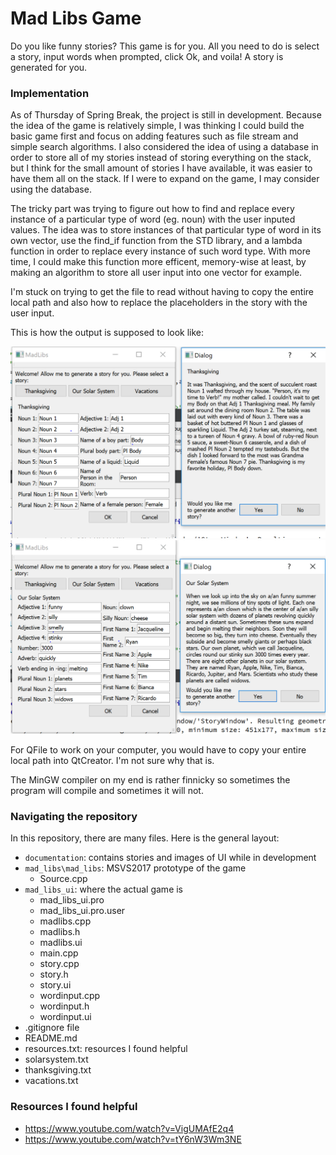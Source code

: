 # Mad Libs Game
Do you like funny stories? This game is for you. All you need to do is select a story, input words when prompted, click Ok, and voila! A story is generated for you. 

### Implementation
As of Thursday of Spring Break, the project is still in development. Because the idea of the game is relatively simple, I was thinking I could build the basic game first and focus on adding features such as file stream and simple search algorithms. I also considered the idea of using a database in order to store all of my stories instead of storing everything on the stack, but I think for the small amount of stories I have available, it was easier to have them all on the stack. If I were to expand on the game, I may consider using the database.

The tricky part was trying to figure out how to find and replace every instance of a particular type of word (eg. noun) with the user inputed values. The idea was to store instances of that particular type of word in its own vector, use the find_if function from the STD library, and a lambda function in order to replace every instance of such word type. With more time, I could make this function more efficent, memory-wise at least, by making an algorithm to store all user input into one vector for example.

I'm stuck on trying to get the file to read without having to copy the entire local path and also how to replace the placeholders in the story with the user input.

This is how the output is supposed to look like:

![Thanksgiving_story](https://github.com/jacquelinennguyen/pic10c_final_project/blob/master/documentation/Ui_Thanksgiving.PNG?raw=true)
![OurSolarSystem_story](https://github.com/jacquelinennguyen/pic10c_final_project/blob/master/documentation/Ui_SolarSystem.PNG?raw=true)

For QFile to work on your computer, you would have to copy your entire local path into QtCreator. I'm not sure why that is.

The MinGW compiler on my end is rather finnicky so sometimes the program will compile and sometimes it will not.

### Navigating the repository
In this repository, there are many files. Here is the general layout:

- `documentation`: contains stories and images of UI while in development
- `mad_libs\mad_libs`: MSVS2017 prototype of the game
  - Source.cpp
- `mad_libs_ui`: where the actual game is
  - mad_libs_ui.pro
  - mad_libs_ui.pro.user
  - madlibs.cpp
  - madlibs.h
  - madlibs.ui
  - main.cpp
  - story.cpp
  - story.h
  - story.ui
  - wordinput.cpp
  - wordinput.h
  - wordinput.ui
- .gitignore file
- README.md
- resources.txt: resources I found helpful
- solarsystem.txt
- thanksgiving.txt
- vacations.txt

### Resources I found helpful
- https://www.youtube.com/watch?v=VigUMAfE2q4
- https://www.youtube.com/watch?v=tY6nW3Wm3NE
